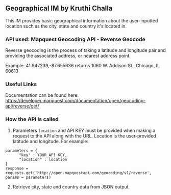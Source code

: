 ## Geographical IM by Kruthi Challa

This IM provides basic geographical information about the user-inputted location such as the city, state and country it's located in. 

### API used: Mapquest Geocoding API - Reverse Geocode

Reverse geocoding is the process of taking a latitude and longitude pair and providing the associated address, or nearest address point.

Example: 41.947239,-87.655636 returns 1060 W. Addison St., Chicago, IL 60613 

### Useful Links

Documentation can be found here: https://developer.mapquest.com/documentation/open/geocoding-api/reverse/get/

### How the API is called
1. Parameters `location` and API KEY must be provided when making a request to the API along with the URL. Location is the user-provided latitude and longitude. For example:

```
parameters = {
      "key" : YOUR_API_KEY, 
      "location" : location
}
response = requests.get('http://open.mapquestapi.com/geocoding/v1/reverse', params = parameters)
```
2. Retrieve city, state and country data from JSON output. 


